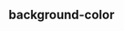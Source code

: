## background-color


<!-- CSSJSON.background-color.description -->

<!-- CSSJSON.background-color.syntax -->

<!-- CSSJSON.background-color.values -->

<!-- CSSJSON.background-color.compatibility -->

<!-- CSSJSON.background-color.reference -->